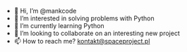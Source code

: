- 👋 Hi, I’m @mankcode
- 👀 I’m interested in solving problems with Python
- 🌱 I’m currently learning Python 
- 💞️ I’m looking to collaborate on an interesting new project
- 📫 How to reach me? kontakt@spaceproject.pl


